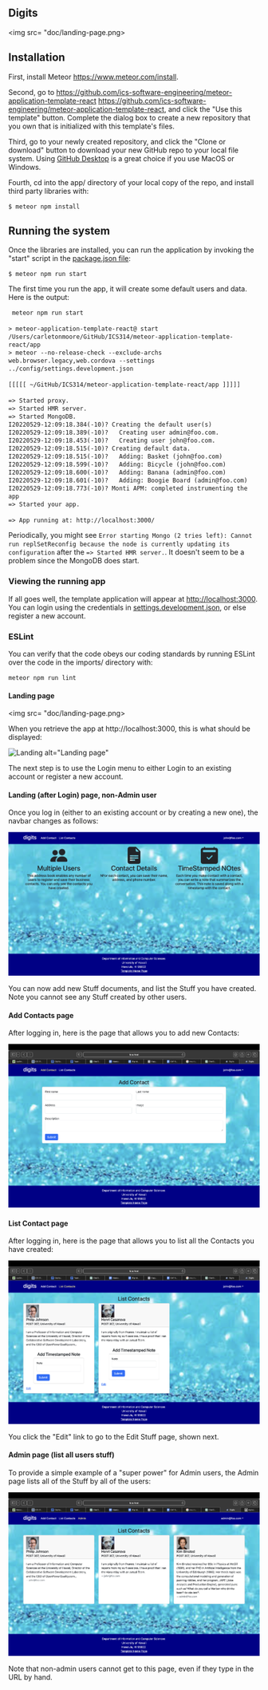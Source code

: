 ## Digits

<img src= "doc/landing-page.png>


## Installation

First, install Meteor https://www.meteor.com/install.

Second, go to https://github.com/ics-software-engineering/meteor-application-template-react https://github.com/ics-software-engineering/meteor-application-template-react, and click the "Use this template" button. Complete the dialog box to create a new repository that you own that is initialized with this template's files.

Third, go to your newly created repository, and click the "Clone or download" button to download your new GitHub repo to your local file system.  Using [GitHub Desktop](https://desktop.github.com/) is a great choice if you use MacOS or Windows.

Fourth, cd into the app/ directory of your local copy of the repo, and install third party libraries with:

```
$ meteor npm install
```

## Running the system

Once the libraries are installed, you can run the application by invoking the "start" script in the [package.json file](https://github.com/ics-software-engineering/meteor-application-template-react/blob/master/app/package.json):

```
$ meteor npm run start
```

The first time you run the app, it will create some default users and data. Here is the output:

```
 meteor npm run start 

> meteor-application-template-react@ start /Users/carletonmoore/GitHub/ICS314/meteor-application-template-react/app
> meteor --no-release-check --exclude-archs web.browser.legacy,web.cordova --settings ../config/settings.development.json

[[[[[ ~/GitHub/ICS314/meteor-application-template-react/app ]]]]]

=> Started proxy.                             
=> Started HMR server.                        
=> Started MongoDB.                           
I20220529-12:09:18.384(-10)? Creating the default user(s)
I20220529-12:09:18.389(-10)?   Creating user admin@foo.com.
I20220529-12:09:18.453(-10)?   Creating user john@foo.com.
I20220529-12:09:18.515(-10)? Creating default data.
I20220529-12:09:18.515(-10)?   Adding: Basket (john@foo.com)
I20220529-12:09:18.599(-10)?   Adding: Bicycle (john@foo.com)
I20220529-12:09:18.600(-10)?   Adding: Banana (admin@foo.com)
I20220529-12:09:18.601(-10)?   Adding: Boogie Board (admin@foo.com)
I20220529-12:09:18.773(-10)? Monti APM: completed instrumenting the app
=> Started your app.

=> App running at: http://localhost:3000/
```

Periodically, you might see `Error starting Mongo (2 tries left): Cannot run replSetReconfig because the node is currently updating its configuration` after the `=> Started HMR server.`. It doesn't seem to be a problem since the MongoDB does start.

### Viewing the running app

If all goes well, the template application will appear at [http://localhost:3000](http://localhost:3000).  You can login using the credentials in [settings.development.json](https://github.com/ics-software-engineering/meteor-application-template-react/blob/main/config/settings.development.json), or else register a new account.

### ESLint

You can verify that the code obeys our coding standards by running ESLint over the code in the imports/ directory with:

```
meteor npm run lint
```

#### Landing page
<img src= "doc/landing-page.png>

When you retrieve the app at http://localhost:3000, this is what should be displayed:

<img src="doc/LandingPage.png" alt="Landing"> alt="Landing page"

The next step is to use the Login menu to either Login to an existing account or register a new account.


#### Landing (after Login) page, non-Admin user

Once you log in (either to an existing account or by creating a new one), the navbar changes as follows:

<img src="doc/LoginLandingPage.png" alt="LoginPage">

You can now add new Stuff documents, and list the Stuff you have created. Note you cannot see any Stuff created by other users.

#### Add Contacts page
After logging in, here is the page that allows you to add new Contacts:

<img src="doc/AddContatcs.png" alt="AddContacts">

#### List Contact page

After logging in, here is the page that allows you to list all the Contacts you have created:

<img src="doc/ListContacts.png" alt="">

You click the "Edit" link to go to the Edit Stuff page, shown next.

#### Admin page (list all users stuff)

To provide a simple example of a "super power" for Admin users, the Admin page lists all of the Stuff by all of the users:

<img src="doc/AdminPage.png" alt="Admin">

Note that non-admin users cannot get to this page, even if they type in the URL by hand.
